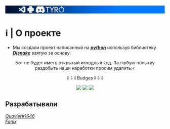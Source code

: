 ![TYRO BOT](assets/banner.png)
# ℹ | О проекте
- Мы создали проект написанный на [***python***](https://www.presenta.cc/lib) используя библиотеку [***Disnake***](https://docs.disnake.dev/en/latest/index.html) взятую за основу.


<p align="center">
    Бот не будет иметь открытый исходный код. За любую попытку раздобыть наши наработки просим удалить:<
    
<p align="center">
    ⇩⇩⇩Budges⇩⇩⇩
<p align="center">
    <img src=https://badgen.net/badge/disnake/%202.5.2%20/:color?icon=discord>
    <img src=https://badgen.net/badge/Python/3.10.6/green/?icon=visualstudio>
    <img src=https://badgen.net/discord/members/cyZh7xPn2G/?icon=discord>


## Разрабатывали
[*Quavier#1646*](https://github.com/Quavier)\
[*Fanix*](????????)
